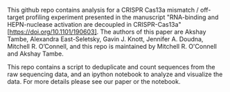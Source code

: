 This github repo contains analysis for a CRISPR Cas13a mismatch / off-target profiling experiment presented in the manuscript 
"RNA-binding and HEPN-nuclease activation are decoupled in CRISPR-Cas13a" [https://doi.org/10.1101/190603]. The authors of this paper are Akshay Tambe, Alexandra East-Seletsky, Gavin J. Knott, Jennifer A. Doudna, Mitchell R. O’Connell, and this repo is maintained by Mitchell R. O'Connell and Akshay Tambe.

This repo contains a script to deduplicate and count sequences from the raw sequencing data, and an 
ipython notebook to analyze and visualize the data. For more details please see our paper or the notebook.

